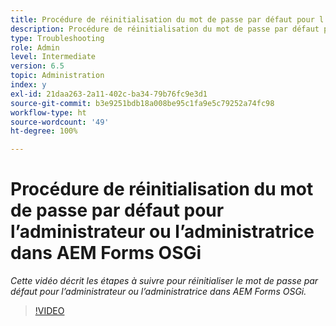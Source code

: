```yaml
---
title: Procédure de réinitialisation du mot de passe par défaut pour l’administrateur ou l’administratrice dans AEM Forms OSGi
description: Procédure de réinitialisation du mot de passe par défaut pour l’administrateur ou l’administratrice dans AEM Forms OSGi
type: Troubleshooting
role: Admin
level: Intermediate
version: 6.5
topic: Administration
index: y
exl-id: 21daa263-2a11-402c-ba34-79b76fc9e3d1
source-git-commit: b3e9251bdb18a008be95c1fa9e5c79252a74fc98
workflow-type: ht
source-wordcount: '49'
ht-degree: 100%

---
```


# Procédure de réinitialisation du mot de passe par défaut pour l’administrateur ou l’administratrice dans AEM Forms OSGi

*Cette vidéo décrit les étapes à suivre pour réinitialiser le mot de passe par défaut pour l’administrateur ou l’administratrice dans AEM Forms OSGi.*

>[!VIDEO](https://video.tv.adobe.com/v/335542?quality=12&learn=on)
